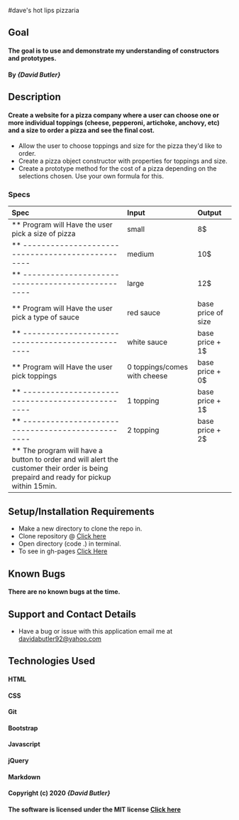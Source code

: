 #dave's hot lips pizzaria
## Goal 

#### The goal is to use and demonstrate my understanding of constructors and prototypes.
#### By _**{David Butler}**_

## Description
#### Create a website for a pizza company where a user can choose one or more individual toppings (cheese, pepperoni, artichoke, anchovy, etc) and a size to order a pizza and see the final cost.
* Allow the user to choose toppings and size for the pizza they'd like to order.
* Create a pizza object constructor with properties for toppings and size.
* Create a prototype method for the cost of a pizza depending on the selections chosen. Use your own formula for this.

### Specs
| Spec | Input | Output |
| :-------------     | :------------- | :------------- |
| ** Program will Have the user pick a size of pizza | small | 8$
| ** ------------------------------------------------| medium | 10$
| ** ------------------------------------------------| large | 12$
| ** Program will Have the user pick a type of sauce | red sauce | base price of size
| ** ------------------------------------------------| white sauce | base price + 1$
| ** Program will Have the user pick toppings        | 0 toppings/comes with cheese | base price + 0$ 
| ** ------------------------------------------------| 1 topping | base price + 1$
| ** ------------------------------------------------| 2 topping | base price + 2$
| ** The program will have a button to order and will alert the customer their order is being prepaird and ready for pickup within 15min.


## Setup/Installation Requirements
* Make a new directory to clone the repo in.
* Clone repository @ [Click here](https://github.com/davidabutler92/pig-dice.git)
* Open directory (code .) in terminal.
* To see in gh-pages [Click Here](https://davidabutler92.github.io/pig-dice/)  

## Known Bugs 
#### There are no known bugs at the time.

## Support and Contact Details
* Have a bug or issue with this application email me at davidabutler92@yahoo.com

## Technologies Used 
#### HTML
#### CSS
#### Git 
#### Bootstrap
#### Javascript
#### jQuery 
#### Markdown

#### Copyright (c) 2020 **_{David Butler}_**
#### The software is licensed under the MIT license [Click here](LICENSE.md)
